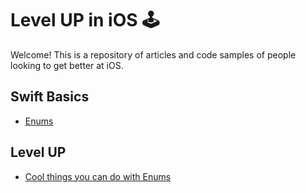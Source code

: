 # Level UP in iOS 🕹

Welcome! This is a repository of articles and code samples of people looking to get better at iOS.

## Swift Basics

- [Enums]()
  


## Level UP
- [Cool things you can do with Enums](https://github.com/jrasmusson/level-up-ios/tree/master/articles/cool-enums)
